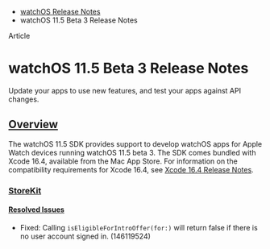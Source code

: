 - [watchOS Release Notes](https://developer.apple.com/documentation/watchos-release-notes)
- watchOS 11.5 Beta 3 Release Notes

Article

# watchOS 11.5 Beta 3 Release Notes

Update your apps to use new features, and test your apps against API changes.

## [Overview](https://developer.apple.com/documentation/watchos-release-notes/watchos-11_5-release-notes#Overview)

The watchOS 11.5 SDK provides support to develop watchOS apps for Apple Watch devices running watchOS 11.5 beta 3. The SDK comes bundled with Xcode 16.4, available from the Mac App Store. For information on the compatibility requirements for Xcode 16.4, see [Xcode 16.4 Release Notes](https://developer.apple.com/documentation/Xcode-Release-Notes/xcode-16_4-release-notes).

### [StoreKit](https://developer.apple.com/documentation/watchos-release-notes/watchos-11_5-release-notes#StoreKit)

#### [Resolved Issues](https://developer.apple.com/documentation/watchos-release-notes/watchos-11_5-release-notes#Resolved-Issues)

- Fixed: Calling `isEligibleForIntroOffer(for:)` will return false if there is no user account signed in. (146119524)
